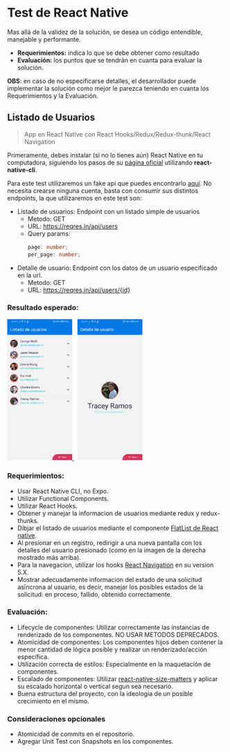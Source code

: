 # Test de React Native

Mas allá de la validez de la solución, se desea un código entendible, manejable y performante.

- **Requerimientos:** indica lo que se debe obtener como resultado
- **Evaluación:** los puntos que se tendrán en cuanta para evaluar la solución.

**OBS**: en caso de no especificarse detalles, el desarrollador puede implementar la solución como mejor le parezca teniendo en cuanta los
Requerimientos y la Evaluación.

## Listado de Usuarios

> App en React Native con React Hooks/Redux/Redux-thunk/React Navigation

Primeramente, debes instalar (si no lo tienes aún) React Native en tu computadora, siguiendo los pasos de su [página oficial](https://reactnative.dev/docs/environment-setup) utilizando **react-native-cli**.

Para este test utilizaremos un fake api que puedes encontrarlo [aquí](https://reqres.in/). No necesita crearse ninguna cuenta, basta con consumir sus distintos endpoints, la que utilizaremos en este test son:

- Listado de usuarios: Endpoint con un listado simple de usuarios
  - Metodo: GET
  - URL: https://reqres.in/api/users
  - Query params:
    ```ts
    page: number;
    per_page: number;
    ```
- Detalle de usuario: Endpoint con los datos de un usuario especificado en la url.
  - Metodo: GET
  - URL: https://reqres.in/api/users/{id}

### Resultado esperado:

<a href="./assets/UserList.jpg">
  <img src="./assets/UserList.jpg" width="150">
</a>&nbsp;
<a href="./assets/UserDetail.jpg">
  <img src="./assets/UserDetail.jpg" width="150">
</a>

### Requerimientos:

- Usar React Native CLI, no Expo.
- Utilizar Functional Components.
- Utilizar React Hooks.
- Obtener y manejar la informacion de usuarios mediante redux y redux-thunks.
- Dibjar el listado de usuarios mediante el componente [FlatList de React native](https://reactnative.dev/docs/flatlist).
- Al presionar en un registro, redirigir a una nueva pantalla con los detalles del usuario presionado (como en la imagen de la derecha mostrado más arriba).
- Para la navegacion, utilizar los hooks [React Navigation](https://reactnavigation.org/) en su version 5.X.
- Mostrar adecuadamente informacion del estado de una solicitud asīncrona al usuario, es decir, manejar los posibles estados de la solicitud: en proceso, fallido, obtenido correctamente.

### Evaluación:

- Lifecycle de componentes: Utilizar correctamente las instancias de renderizado de los componentes. NO USAR METODOS DEPRECADOS.
- Atomicidad de componentes: Los componentes hijos deben contener la menor cantidad de lógica posible y realizar un renderizado/acción específica.
- Utilización correcta de estilos: Especialmente en la maquetación de componentes.
- Escalado de componentes: Utilizar [react-native-size-matters](https://github.com/nirsky/react-native-size-matters) y aplicar su escalado horizontal o vertical segun sea necesario.
- Buena estructura del proyecto, con la ideología de un posible crecimiento en el mismo.

### Consideraciones opcionales

- Atomicidad de commits en el repositorio.
- Agregar Unit Test con Snapshots en los componentes.
